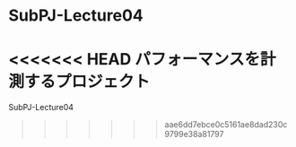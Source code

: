 # SubPJ-Lecture04
<<<<<<< HEAD
パフォーマンスを計測するプロジェクト
=======
SubPJ-Lecture04
>>>>>>> aae6dd7ebce0c5161ae8dad230c9799e38a81797

